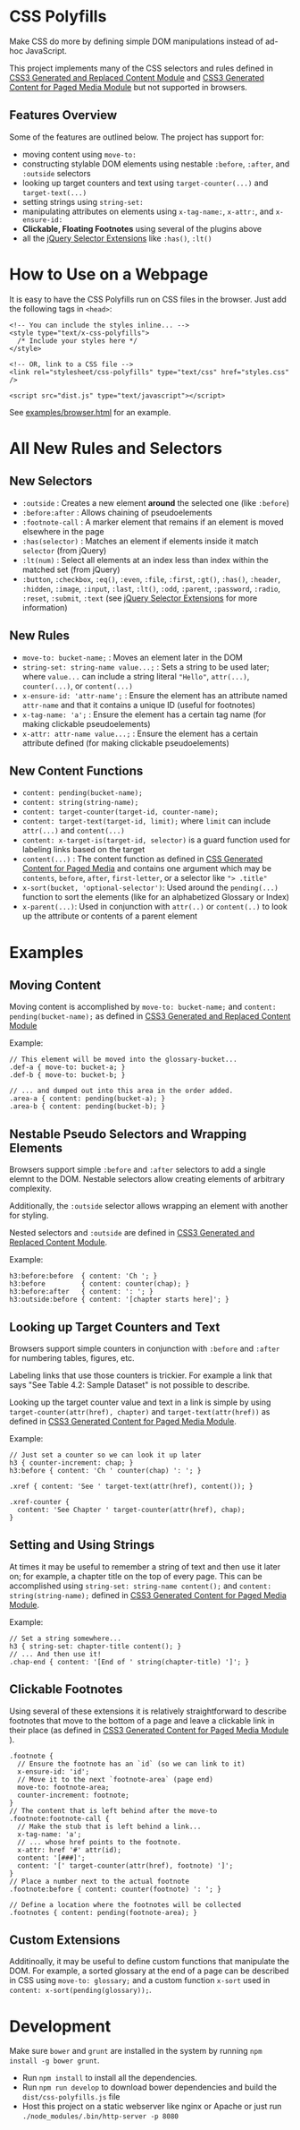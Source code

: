# CSS Polyfills

Make CSS do more by defining simple DOM manipulations instead of ad-hoc JavaScript.

This project implements many of the CSS selectors and rules defined in [CSS3 Generated and Replaced Content Module](http://www.w3.org/TR/css3-content/) and [CSS3 Generated Content for Paged Media Module](http://www.w3.org/TR/css3-gcpm/) but not supported in browsers.

## Features Overview

Some of the features are outlined below. The project has support for:

- moving content using `move-to:`
- constructing stylable DOM elements using nestable `:before`, `:after`, and `:outside` selectors
- looking up target counters and text using `target-counter(...)` and `target-text(...)`
- setting strings using `string-set:`
- manipulating attributes on elements using `x-tag-name:`, `x-attr:`, and `x-ensure-id:`
- **Clickable, Floating Footnotes** using several of the plugins above
- all the [jQuery Selector Extensions](http://api.jquery.com/category/selectors/jquery-selector-extensions/) like `:has()`, `:lt()`


# How to Use on a Webpage

It is easy to have the CSS Polyfills run on CSS files in the browser. Just add the following tags in `<head>`:

    <!-- You can include the styles inline... -->
    <style type="text/x-css-polyfills">
      /* Include your styles here */
    </style>

    <!-- OR, link to a CSS file -->
    <link rel="stylesheet/css-polyfills" type="text/css" href="styles.css" />

    <script src="dist.js" type="text/javascript"></script>

See [examples/browser.html](examples/browser.html) for an example.


# All New Rules and Selectors

## New Selectors

- `:outside` : Creates a new element **around** the selected one (like `:before`)
- `:before:after` : Allows chaining of pseudoelements
- `:footnote-call` : A marker element that remains if an element is moved elsewhere in the page
- `:has(selector)` : Matches an element if elements inside it match `selector` (from jQuery)
- `:lt(num)` : Select all elements at an index less than index within the matched set (from jQuery)
- `:button`, `:checkbox`, `:eq()`, `:even`, `:file`, `:first`, `:gt()`, `:has()`, `:header`, `:hidden`, `:image`, `:input`, `:last`, `:lt()`, `:odd`, `:parent`, `:password`, `:radio`, `:reset`, `:submit`, `:text` (see [jQuery Selector Extensions](http://api.jquery.com/category/selectors/jquery-selector-extensions/) for more information)


## New Rules

- `move-to: bucket-name;` : Moves an element later in the DOM
- `string-set: string-name value...;` : Sets a string to be used later; where `value...` can include a string literal `"Hello"`, `attr(...)`, `counter(...)`, or `content(...)`
- `x-ensure-id: 'attr-name';` : Ensure the element has an attribute named `attr-name` and that it contains a unique ID (useful for footnotes)
- `x-tag-name: 'a';` : Ensure the element has a certain tag name (for making clickable pseudoelements)
- `x-attr: attr-name value...;` : Ensure the element has a certain attribute defined (for making clickable pseudoelements)

## New Content Functions

- `content: pending(bucket-name);`
- `content: string(string-name);`
- `content: target-counter(target-id, counter-name);`
- `content: target-text(target-id, limit);` where `limit` can include `attr(...)` and `content(...)`
- `content: x-target-is(target-id, selector)` is a guard function used for labeling links based on the target
- `content(...)` : The content function as defined in [CSS Generated Content for Paged Media](http://www.w3.org/TR/css3-gcpm/#setting-named-strings-the-string-set-pro) and contains one argument which may be `contents`, `before`, `after`, `first-letter`, or a selector like `"> .title"`
- `x-sort(bucket, 'optional-selector')`: Used around the `pending(...)` function to sort the elements (like for an alphabetized Glossary or Index)
- `x-parent(...)`: Used in conjunction with `attr(..)` or `content(..)` to look up the attribute or contents of a parent element


# Examples

## Moving Content

Moving content is accomplished by `move-to: bucket-name;` and `content: pending(bucket-name);` as defined in [CSS3 Generated and Replaced Content Module](http://www.w3.org/TR/css3-content/)

Example:

    // This element will be moved into the glossary-bucket...
    .def-a { move-to: bucket-a; }
    .def-b { move-to: bucket-b; }

    // ... and dumped out into this area in the order added.
    .area-a { content: pending(bucket-a); }
    .area-b { content: pending(bucket-b); }

## Nestable Pseudo Selectors and Wrapping Elements

Browsers support simple `:before` and `:after` selectors to add a single elemnt to the DOM.
Nestable selectors allow creating elements of arbitrary complexity.

Additionally, the `:outside` selector allows wrapping an element with another for styling.

Nested selectors and `:outside` are defined in [CSS3 Generated and Replaced Content Module](http://www.w3.org/TR/css3-content/).

Example:

    h3:before:before  { content: 'Ch '; }
    h3:before         { content: counter(chap); }
    h3:before:after   { content: ': '; }
    h3:outside:before { content: '[chapter starts here]'; }

## Looking up Target Counters and Text

Browsers support simple counters in conjunction with `:before` and `:after` for numbering tables, figures, etc.

Labeling links that use those counters is trickier. For example a link that says "See Table 4.2: Sample Dataset" is not possible to describe.

Looking up the target counter value and text in a link is simple by using `target-counter(attr(href), chapter)` and `target-text(attr(href))` as defined in [CSS3 Generated Content for Paged Media Module](http://www.w3.org/TR/css3-gcpm/).

Example:

    // Just set a counter so we can look it up later
    h3 { counter-increment: chap; }
    h3:before { content: 'Ch ' counter(chap) ': '; }

    .xref { content: 'See ' target-text(attr(href), content()); }

    .xref-counter {
      content: 'See Chapter ' target-counter(attr(href), chap);
    }

## Setting and Using Strings

At times it may be useful to remember a string of text and then use it later on; for example, a chapter title on the top of every page. This can be accomplished using `string-set: string-name content();` and `content: string(string-name);` defined in [CSS3 Generated Content for Paged Media Module](http://www.w3.org/TR/css3-gcpm/).

Example:

    // Set a string somewhere...
    h3 { string-set: chapter-title content(); }
    // ... And then use it!
    .chap-end { content: '[End of ' string(chapter-title) ']'; }

## Clickable Footnotes

Using several of these extensions it is relatively straightforward to describe footnotes that
move to the bottom of a page and leave a clickable link in their place (as defined in [CSS3 Generated Content for Paged Media Module](http://www.w3.org/TR/css3-gcpm/) ).

    .footnote {
      // Ensure the footnote has an `id` (so we can link to it)
      x-ensure-id: 'id';
      // Move it to the next `footnote-area` (page end)
      move-to: footnote-area;
      counter-increment: footnote;
    }
    // The content that is left behind after the move-to
    .footnote:footnote-call {
      // Make the stub that is left behind a link...
      x-tag-name: 'a';
      // ... whose href points to the footnote.
      x-attr: href '#' attr(id);
      content: '[###]';
      content: '[' target-counter(attr(href), footnote) ']';
    }
    // Place a number next to the actual footnote
    .footnote:before { content: counter(footnote) ': '; }

    // Define a location where the footnotes will be collected
    .footnotes { content: pending(footnote-area); }

## Custom Extensions

Additinoally, it may be useful to define custom functions that manipulate the DOM.
For example, a sorted glossary at the end of a page can be described in CSS using `move-to: glossary;` and a custom function `x-sort` used in `content: x-sort(pending(glossary));`.

# Development

Make sure `bower` and `grunt` are installed in the system by running `npm install -g bower grunt`.

- Run `npm install` to install all the dependencies.
- Run `npm run develop` to download bower dependencies and build the `dist/css-polyfills.js` file
- Host this project on a static webserver like nginx or Apache or just run `./node_modules/.bin/http-server -p 8080`
